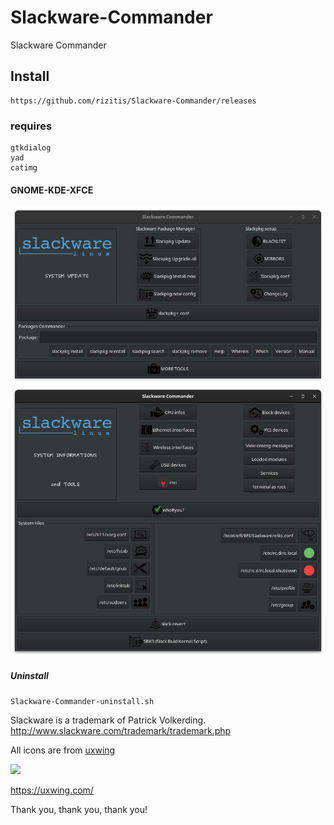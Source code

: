 # Slackware-Commander
Slackware Commander

## Install
```
https://github.com/rizitis/Slackware-Commander/releases
```
### requires
```
gtkdialog
yad
catimg
```

#### GNOME-KDE-XFCE
![Slackware-Commander](https://github.com/rizitis/Slackware-Commander/raw/main/Slackware-Commander-2.0.2.png)
![Slackware-Commander](https://raw.githubusercontent.com/rizitis/Slackware-Commander/main/Slackware-Commander-dark2.png)

##### Uninstall
```
Slackware-Commander-uninstall.sh
```


Slackware is a trademark of Patrick Volkerding.
http://www.slackware.com/trademark/trademark.php

All icons are from [uxwing](https://uxwing.com/license/)

![](https://uxwing.com/wp-content/themes/uxwing/images/logo.svg)

https://uxwing.com/

Thank you, thank you, thank you!
